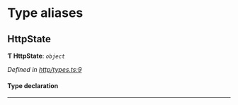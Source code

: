 

# Type aliases

<a id="httpstate"></a>

##  HttpState

**Ƭ HttpState**: *`object`*

*Defined in [http/types.ts:9](https://github.com/polkadot-js/api/blob/e4a97d4/packages/rpc-provider/src/http/types.ts#L9)*

#### Type declaration

___

